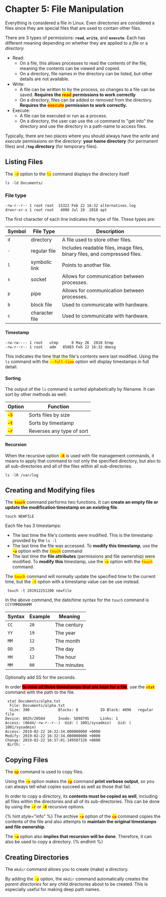# Chapter 5: File Manipulation

Everything is considered a file in Linux. Even directories are considered a files since they are special files that are used to contain other files.

There are 3 types of permissions: **`read`**, **`write`**, and **`execute`**. Each has different meaning depending on whether they are applied to a _file_ or a _directory._

* Read:
  * On a file, this allows processes to read the contents of the file, meaning the contents can be viewed and copied.
  * On a directory, file names in the directory can be listed, but other details are not available.
* Write:
  * A file can be written to by the process, so changes to a file can be saved. **Requires the **<mark style="color:red;">**read**</mark>** permissions to work correctly**
  * On a directory, files can be added or removed from the directory. **Requires the **<mark style="color:red;">**execute**</mark>** permission to work correctly.**
* Execute:
  * A file can be executed or run as a process.
  * On a directory, the user can use the `cd` command to "get into" the directory and use the directory in a path-name to access files.

Typically, there are two places where you should always have the _write_ and _execute_ permissions on the directory: **your home directory** (for permanent files) and **`/tmp` directory** (for temporary files).

## Listing Files

The <mark style="color:red;">`-d`</mark> option to the <mark style="color:red;">`ls`</mark> command displays the directory itself

```
ls -ld Documents/
```

### File type

```
-rw-r--r-- 1 root root	15322 Feb 22 16:32 alternatives.log
drwxr-xr-x 1 root root	 4096 Jul 19  2018 apt
```

The first character of each line indicates the type of file. These types are:

| Symbol | File Type      | Description                                                               |
| ------ | -------------- | ------------------------------------------------------------------------- |
| `d`    | directory      | A file used to store other files.                                         |
| `-`    | regular file   | Includes readable files, image files, binary files, and compressed files. |
| `l`    | symbolic link  | Points to another file.                                                   |
| `s`    | socket         | Allows for communication between processes.                               |
| `p`    | pipe           | Allows for communication between processes.                               |
| `b`    | block file     | Used to communicate with hardware.                                        |
| `c`    | character file | Used to communicate with hardware.                                        |

#### Timestamp

```
-rw-rw---- 1 root   utmp      0 May 26  2018 btmp
-rw-r--r-- 1 root   adm   85083 Feb 22 16:32 dmesg
```

This indicates the time that the file's contents were last modified. Using the `ls` command with the <mark style="color:red;">`--full-time`</mark> option will display timestamps in full detail.

#### Sorting

The output of the `ls` command is sorted alphabetically by filename. It can sort by other methods as well:&#x20;

| Option                                   | Function                  |
| ---------------------------------------- | ------------------------- |
| <mark style="color:red;">**`-S`**</mark> | Sorts files by size       |
| <mark style="color:red;">**`-t`**</mark> | Sorts by timestamp        |
| <mark style="color:red;">**`-r`**</mark> | Reverses any type of sort |

#### Recursion

When the recursive option <mark style="color:red;">**`-R`**</mark> is used with file management commands, it means to apply that command to not only the specified directory, but also to all sub-directories and all of the files within all sub-directories.

```
ls -lR /var/log
```

## Creating and Modifying files

The <mark style="color:red;">**`touch`**</mark> command performs two functions. It can **create an empty file or update the modification timestamp on an existing file**.

```
touch NEWFILE
```

Each file has 3 timestamps:

* The last time the file's contents were modified. This is the timestamp provided by the `ls -l`
* The last time the file was accessed. To **modify this timestamp**, use the <mark style="color:red;">**`-a`**</mark> option with the <mark style="color:red;">`touch`</mark> command
* The last time the **file attributes** (permissions and file ownership) were modified. To **modify** **this** timestamp, use the <mark style="color:red;">**`-c`**</mark> option with the <mark style="color:red;">`touch`</mark> command.

The <mark style="color:red;">`touch`</mark> command will normally update the specified time to the current time, but the <mark style="color:red;">`-t`</mark> option with a timestamp value can be use instead.

```
 touch -t 201912251200 newfile
```

In the above command, the date/time syntax for the `touch` command is `CCYYMMDDHHMM`

| Syntax | Example | Meaning     |
| ------ | ------- | ----------- |
| `CC`   | `20`    | The century |
| `YY`   | `19`    | The year    |
| `MM`   | `12`    | The month   |
| `DD`   | `25`    | The day     |
| `HH`   | `12`    | The hour    |
| `MM`   | `00`    | The minutes |

Optionally add SS for the seconds.

In order <mark style="background-color:red;">**to view all three timestamps that are kept for a file**</mark>, use the <mark style="color:red;">**`stat`**</mark> command with the path to the file.

```
 stat Documents/alpha.txt                                       
  File: Documents/alpha.txt                                                     
  Size: 390             Blocks: 8          IO Block: 4096   regular file        
Device: 802h/2050d      Inode: 5898795     Links: 1                             
Access: (0644/-rw-r--r--)  Uid: ( 1001/sysadmin)   Gid: ( 1001/sysadmin)        
Access: 2019-02-22 16:32:34.000000000 +0000                                     
Modify: 2019-02-22 16:32:34.000000000 +0000                                     
Change: 2019-02-22 16:37:01.149507126 +0000                                     
 Birth: -
```

## Copying Files

The <mark style="color:red;">**`cp`**</mark> command is used to copy files.

Using the <mark style="color:red;">**`-v`**</mark> option makes the <mark style="color:red;">**`cp`**</mark> command **print verbose output**, so you can always tell what copies succeed as well as those that fail.

In order to copy a directory, its **contents must be copied as well**, including all files within the directories and all of its sub-directories. This can be done by using the <mark style="color:red;">**`-r`**</mark> or <mark style="color:red;">**`-R`**</mark> recursive options.

{% hint style="info" %}
The archive <mark style="color:red;">**`-a`**</mark> option of the <mark style="color:red;">**`cp`**</mark> command copies the contents of the file and also attempts to **maintain the original timestamps and file ownership**.&#x20;

The <mark style="color:red;">**`-a`**</mark> option also **implies that recursion will be done**. Therefore, it can also be used to copy a directory.
{% endhint %}

## Creating Directories

The `mkdir` command allows you to create (make) a directory.

By adding the <mark style="color:red;">`-p`</mark> option, the `mkdir` command automatically creates the _parent directories_ for any child directories about to be created. This is especially useful for making deep path names.

